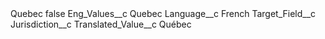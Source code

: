 <?xml version="1.0" encoding="UTF-8"?>
<CustomMetadata xmlns="http://soap.sforce.com/2006/04/metadata" xmlns:xsi="http://www.w3.org/2001/XMLSchema-instance" xmlns:xsd="http://www.w3.org/2001/XMLSchema">
    <label>Quebec</label>
    <protected>false</protected>
    <values>
        <field>Eng_Values__c</field>
        <value xsi:type="xsd:string">Quebec</value>
    </values>
    <values>
        <field>Language__c</field>
        <value xsi:type="xsd:string">French</value>
    </values>
    <values>
        <field>Target_Field__c</field>
        <value xsi:type="xsd:string">Jurisdiction__c</value>
    </values>
    <values>
        <field>Translated_Value__c</field>
        <value xsi:type="xsd:string">Québec</value>
    </values>
</CustomMetadata>
